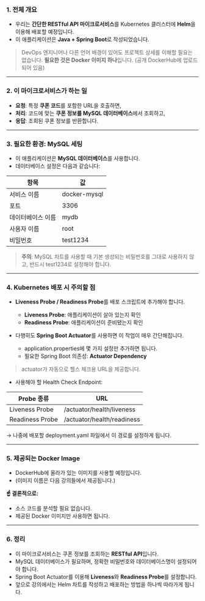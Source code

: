 ### **1. 전체 개요**

- 우리는 **간단한 RESTful API 마이크로서비스**를 Kubernetes 클러스터에 **Helm**을 이용해 배포할 예정입니다.
- 이 애플리케이션은 **Java + Spring Boot**로 작성되었습니다.

> DevOps 엔지니어나 다른 언어 배경이 있어도 프로젝트 상세를 이해할 필요는 없습니다.
> **필요한 것은 Docker 이미지 하나**입니다. (공개 DockerHub에 업로드되어 있음)

---

### **2. 이 마이크로서비스가 하는 일**

- **요청**: 특정 **쿠폰 코드**를 포함한 URL을 호출하면,
- **처리**: 코드에 맞는 **쿠폰 정보를 MySQL 데이터베이스**에서 조회하고,
- **응답**: 조회된 쿠폰 정보를 반환합니다.

---

### **3. 필요한 환경: MySQL 세팅**

- 이 애플리케이션은 **MySQL 데이터베이스**를 사용합니다.
- 데이터베이스 설정은 다음과 같습니다:

|**항목**|**값**|
|---|---|
|서비스 이름|docker-mysql|
|포트|3306|
|데이터베이스 이름|mydb|
|사용자 이름|root|
|비밀번호|test1234|

> **주의**: MySQL 차트를 사용할 때 기본 생성되는 비밀번호를 그대로 사용하지 않고, 반드시 test1234로 설정해야 합니다.

---

### **4. Kubernetes 배포 시 주의할 점**

- **Liveness Probe / Readiness Probe**를 배포 스크립트에 추가해야 합니다.
    - **Liveness Probe**: 애플리케이션이 살아 있는지 확인
    - **Readiness Probe**: 애플리케이션이 준비됐는지 확인
    
- 다행히도 **Spring Boot Actuator**를 사용하면 이 작업이 매우 간단해집니다.
    - application.properties에 몇 가지 설정만 추가하면 됩니다.
    - 필요한 Spring Boot 의존성: **Actuator Dependency**

> actuator가 자동으로 헬스 체크용 URL을 제공합니다.
- 사용해야 할 Health Check Endpoint:

|**Probe 종류**|**URL**|
|---|---|
|Liveness Probe|/actuator/health/liveness|
|Readiness Probe|/actuator/health/readiness|

→ 나중에 배포할 deployment.yaml 파일에서 이 경로를 설정하게 됩니다.

---

### **5. 제공되는 Docker Image**

- DockerHub에 올라가 있는 이미지를 사용할 예정입니다.
- (이미지 이름은 다음 강의들에서 제공됩니다.)

**☝️ 결론적으로:**
- 소스 코드를 분석할 필요 없습니다.
- 제공된 Docker 이미지만 사용하면 됩니다.
    

---

### **6. 정리**

- 이 마이크로서비스는 쿠폰 정보를 조회하는 **RESTful API**입니다.
- MySQL 데이터베이스가 필요하며, 정확한 비밀번호와 데이터베이스명이 설정되어야 합니다.
- Spring Boot Actuator를 이용해 **Liveness**와 **Readiness Probe**를 설정합니다.
- 앞으로 강의에서는 Helm 차트를 작성하고 배포하는 방법을 하나씩 따라가게 됩니다.

